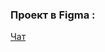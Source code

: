 ### Проект в Figma : 

[Чат](https://www.figma.com/design/ZZpUuUN0zZj43zJEPCP6NI/Chat_practicum?node-id=0-1&t=CrhgzzIhlDn2ymcC-1)
